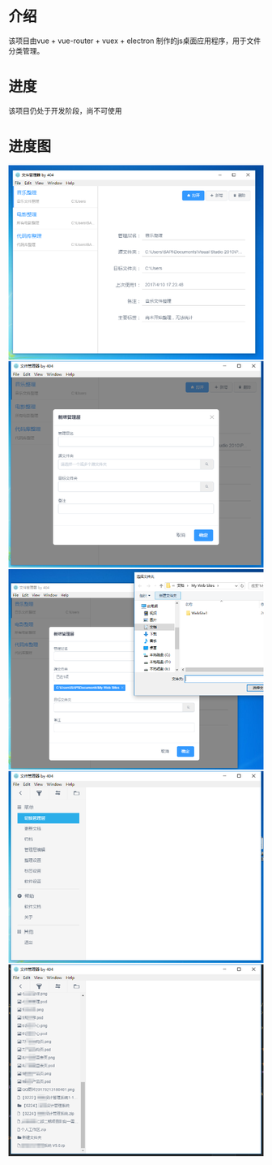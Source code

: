 # 介绍
 该项目由vue + vue-router + vuex + electron 制作的js桌面应用程序，用于文件分类管理。

# 进度
该项目仍处于开发阶段，尚不可使用

# 进度图

![选择管理层](./doc/img/select.png)
![新增管理层](./doc/img/add.png)
![选择文件夹](./doc/img/chose-flode.png)
![主界面设置](./doc/img/main-setting.png)
![主界面设置](./doc/img/scan-file.png)